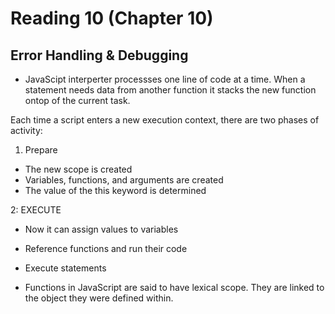 # Reading 10 (Chapter 10)

## Error Handling & Debugging

* JavaScipt interperter processses one line of code at a time. When  a statement needs data from another function it stacks the new function ontop of the current task.


Each time a script enters a new execution context, there are two phases of activity:

1. Prepare

* The new scope is created
* Variables, functions, and arguments are created
* The value of the this keyword is determined

2: EXECUTE

* Now it can assign values to variables
* Reference functions and run their code
* Execute statements

* Functions in JavaScript are said to have lexical scope. They are linked to the object they were defined within.

